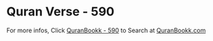 # Quran Verse - 590 

For more infos, Click [QuranBookk - 590](https://www.quranbookk.com/quran/search?q=590) to Search at [QuranBookk.com](http://quranbookk.com/)
